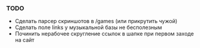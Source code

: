 ### TODO

* Сделать парсер скриншотов в /games (или прикрутить чужой)
* Сделать поле links у музыкальной базы не бесполезным
* Починить нерабочее скругление ссылок в шапке при первом заходе на сайт
